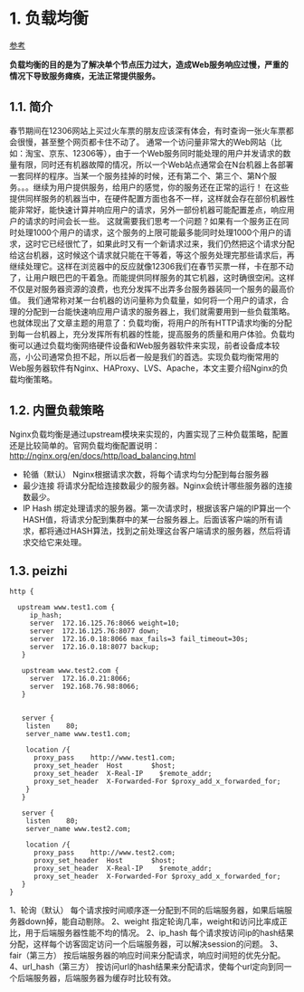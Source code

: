 # 1. 负载均衡
[参考](https://blog.csdn.net/xyang81/article/details/51702900)

**负载均衡的目的是为了解决单个节点压力过大，造成Web服务响应过慢，严重的情况下导致服务瘫痪，无法正常提供服务。**

## 1.1. 简介
春节期间在12306网站上买过火车票的朋友应该深有体会，有时查询一张火车票都会很慢，甚至整个网页都卡住不动了。
通常一个访问量非常大的Web网站（比如：淘宝、京东、12306等），由于一个Web服务同时能处理的用户并发请求的数量有限，同时还有机器故障的情况，所以一个Web站点通常会在N台机器上各部署一套同样的程序。当某一个服务挂掉的时候，还有第二个、第三个、第N个服务。。。继续为用户提供服务，给用户的感觉，你的服务还在正常的运行！
在这些提供同样服务的机器当中，在硬件配置方面也各不一样，这样就会存在部份机器性能非常好，能快速计算并响应用户的请求，另外一部份机器可能配置差点，响应用户的请求的时间会长一些。
这就需要我们思考一个问题？如果有一个服务正在同时处理1000个用户的请求，这个服务的上限可能最多能同时处理1000个用户的请求，这时它已经很忙了，如果此时又有一个新请求过来，我们仍然把这个请求分配给这台机器，这时候这个请求就只能在干等着，等这个服务处理完那些请求后，再继续处理它。这样在浏览器中的反应就像12306我们在春节买票一样，卡在那不动了，让用户眼巴巴的干着急。而能提供同样服务的其它机器，这时确很空闲。这样不仅是对服务器资源的浪费，也充分发挥不出弄多台服务器装同一个服务的最高价值。
我们通常称对某一台机器的访问量称为负载量，如何将一个用户的请求，合理的分配到一台能快速响应用户请求的服务器上，我们就需要用到一些负载策略。也就体现出了文章主题的用意了：负载均衡，将用户的所有HTTP请求均衡的分配到每一台机器上，充分发挥所有机器的性能，提高服务的质量和用户体验。负载均衡可以通过负载均衡网络硬件设备和Web服务器软件来实现，前者设备成本较高，小公司通常负担不起，所以后者一般是我们的首选。实现负载均衡常用的Web服务器软件有Nginx、HAProxy、LVS、Apache，本文主要介绍Nginx的负载均衡策略。

## 1.2. 内置负载策略
Nginx负载均衡是通过upstream模块来实现的，内置实现了三种负载策略，配置还是比较简单的。官网负载均衡配置说明：http://nginx.org/en/docs/http/load_balancing.html

* 轮循（默认）
Nginx根据请求次数，将每个请求均匀分配到每台服务器
* 最少连接
将请求分配给连接数最少的服务器。Nginx会统计哪些服务器的连接数最少。
* IP Hash
绑定处理请求的服务器。第一次请求时，根据该客户端的IP算出一个HASH值，将请求分配到集群中的某一台服务器上。后面该客户端的所有请求，都将通过HASH算法，找到之前处理这台客户端请求的服务器，然后将请求交给它来处理。

## 1.3. peizhi
```nginx
http {  
  
  upstream www.test1.com {
     ip_hash;
     server  172.16.125.76:8066 weight=10;
     server  172.16.125.76:8077 down;
     server  172.16.0.18:8066 max_fails=3 fail_timeout=30s;
     server  172.16.0.18:8077 backup;
   }
   
   upstream www.test2.com {
     server  172.16.0.21:8066;
     server  192.168.76.98:8066;     
   }


   server {
    listen    80;
    server_name www.test1.com;    
    
    location /{
      proxy_pass    http://www.test1.com;
      proxy_set_header  Host       $host;
      proxy_set_header  X-Real-IP    $remote_addr;
      proxy_set_header  X-Forwarded-For $proxy_add_x_forwarded_for;
    }   
   } 
   
   server {
    listen    80;
    server_name www.test2.com;    
    
    location /{
      proxy_pass    http://www.test2.com;
      proxy_set_header  Host       $host;
      proxy_set_header  X-Real-IP    $remote_addr;
      proxy_set_header  X-Forwarded-For $proxy_add_x_forwarded_for;
   }
}
```

1、轮询（默认）
 每个请求按时间顺序逐一分配到不同的后端服务器，如果后端服务器down掉，能自动剔除。
2、weight
指定轮询几率，weight和访问比率成正比，用于后端服务器性能不均的情况。
2、ip_hash
每个请求按访问ip的hash结果分配，这样每个访客固定访问一个后端服务器，可以解决session的问题。
3、fair（第三方）
 按后端服务器的响应时间来分配请求，响应时间短的优先分配。
4、url_hash（第三方）
 按访问url的hash结果来分配请求，使每个url定向到同一个后端服务器，后端服务器为缓存时比较有效。